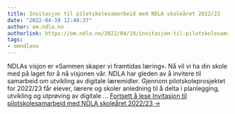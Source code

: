 ```yaml
---
title: Invitasjon til pilotskolesamarbeid med NDLA skoleåret 2022/23
date: "2022-04-19 12:40:37"
author: om.ndla.no
authorlink: https://om.ndla.no/2022/04/19/invitasjon-til-pilotskolesamarbeid-med-ndla-skolearet-2022-23/
tags:
- omndlano
---
```

NDLAs visjon er &#171;Sammen skaper vi framtidas læring&#187;. Nå vil vi ha din skole med på laget for å nå visjonen vår. NDLA har gleden av å invitere til samarbeid om utvikling av digitale læremidler. Gjennom pilotskoleprosjektet for 2022/23 får elever, lærere og skoler anledning til å delta i planlegging, utvikling og utprøving av digitale &#8230; <a href="https://om.ndla.no/2022/04/19/invitasjon-til-pilotskolesamarbeid-med-ndla-skolearet-2022-23/" class="more-link">Fortsett å lese <span class="screen-reader-text">Invitasjon til pilotskolesamarbeid med NDLA skoleåret 2022/23</span> <span class="meta-nav">&#8594;</span></a>